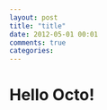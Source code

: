 ```yaml
---
layout: post
title: "title"
date: 2012-05-01 00:01
comments: true
categories: 
---
```


# Hello Octo!
